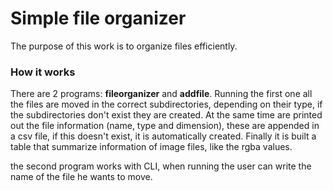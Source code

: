 # Simple file organizer
The purpose of this work is to organize files efficiently.  

### How it works

There are 2 programs: **fileorganizer** and **addfile**. Running the first one all the files are moved in the correct subdirectories, depending on their type, if the subdirectories don't exist they are created. At the same time are printed out the file information (name, type and dimension), these are appended in a csv file, if this doesn't exist, it is automatically created. Finally it is built a table that summarize information of image files, like the rgba values.  

the second program works with CLI, when running the user can write the name of the file he wants to move.
